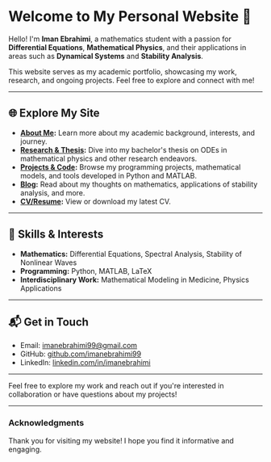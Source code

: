 # Welcome to My Personal Website 🌟

Hello! I'm **Iman Ebrahimi**, a mathematics student with a passion for **Differential Equations**, **Mathematical Physics**, and their applications in areas such as **Dynamical Systems** and **Stability Analysis**. 

This website serves as my academic portfolio, showcasing my work, research, and ongoing projects. Feel free to explore and connect with me!

---

## 🌐 Explore My Site

- **[About Me](about.html):** Learn more about my academic background, interests, and journey.
- **[Research & Thesis](research.html):** Dive into my bachelor's thesis on ODEs in mathematical physics and other research endeavors.
- **[Projects & Code](projects.html):** Browse my programming projects, mathematical models, and tools developed in Python and MATLAB.
- **[Blog](blog.html):** Read about my thoughts on mathematics, applications of stability analysis, and more.
- **[CV/Resume](cv.html):** View or download my latest CV.

---

## 🔧 Skills & Interests

- **Mathematics:** Differential Equations, Spectral Analysis, Stability of Nonlinear Waves
- **Programming:** Python, MATLAB, LaTeX
- **Interdisciplinary Work:** Mathematical Modeling in Medicine, Physics Applications

---

## 📬 Get in Touch

- Email: [imanebrahimi99@gmail.com](mailto:imanebrahimi99@gmail.com)
- GitHub: [github.com/imanebrahimi99](https://github.com/imanebrahimi99)
- LinkedIn: [linkedin.com/in/imanebrahimi](https://linkedin.com/in/imanebrahimi)

---

Feel free to explore my work and reach out if you're interested in collaboration or have questions about my projects!

---

### Acknowledgments

Thank you for visiting my website! I hope you find it informative and engaging.
